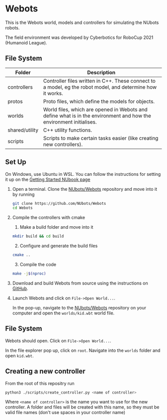 # Webots

This is the Webots world, models and controllers for simulating the NUbots robots.

The field environment was developed by Cyberbotics for RoboCup 2021 (Humanoid League).

## File System

| Folder         | Description                                                                                                        |
| -------------- | ------------------------------------------------------------------------------------------------------------------ |
| controllers    | Controller files written in C++. These connect to a model, eg the robot model, and determine how it works.         |
| protos         | Proto files, which define the models for objects.                                                                  |
| worlds         | World files, which are opened in Webots and define what is in the environment and how the environment initialises. |
| shared/utility | C++ utility functions.                                                                                             |
| scripts        | Scripts to make certain tasks easier (like creating new controllers).                                              |

## Set Up

On Windows, use Ubuntu in WSL. You can follow the instructions for setting it up on the [Getting Started NUbook page](https://nubook.nubots.net/guides/main/getting-started)

1. Open a terminal. Clone the [NUbots/Webots](https://github.com/NUbots/Webots/) repository and move into it by running

    ```sh
    git clone https://github.com/NUbots/Webots
    cd Webots
    ```

2. Compile the controllers with cmake
    
    1. Make a build folder and move into it
    
    ```sh
    mkdir build && cd build
    ```
    
    2. Configure and generate the build files

    ```sh
    cmake ..
    ```

    3. Compile the code
    
    ```sh
    make -j$(nproc)
    ```

3. Download and build Webots from source using the instructions on [GitHub](https://github.com/cyberbotics/webots/wiki#installation-of-the-webots-development-environment). 

4. Launch Webots and click on `File->Open World...`. 

    In the pop-up, navigate to the [NUbots/Webots](https://github.com/NUbots/Webots/) repository on your computer and open the `worlds/kid.wbt` world file.

## File System

Webots should open. Click on `File->Open World...`.

In the file explorer pop up, click on `root`. Navigate into the `worlds` folder and open `kid.wbt`.

## Creating a new controller

From the root of this repositry run

```sh
python3 ./scripts/create_controller.py <name of controller>
```

Where `<name of controller>` is the name you want to use for the new controller. A folder and files will be created with this name, so they must be valid file names (don't use spaces in your controller name)
